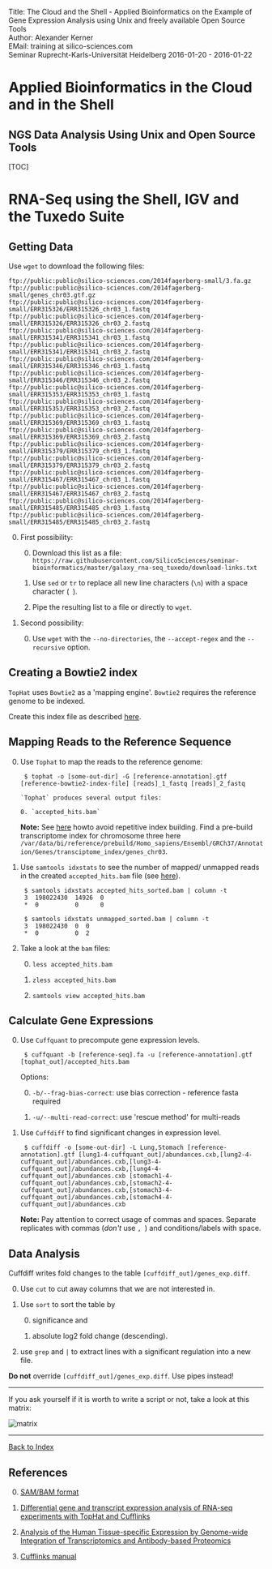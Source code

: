 Title: The Cloud and the Shell - Applied Bioinformatics on the Example of Gene Expression Analysis using Unix and freely available Open Source Tools</br>
Author: Alexander Kerner</br>
EMail: training at silico-sciences.com</br>
Seminar Ruprecht-Karls-Universität Heidelberg 2016-01-20 - 2016-01-22

# Applied Bioinformatics in the Cloud and in the Shell

## NGS Data Analysis Using Unix and Open Source Tools 

[TOC]

# RNA-Seq using the Shell, IGV and the Tuxedo Suite

## Getting Data

Use `wget` to download the following files:

    ftp://public:public@silico-sciences.com/2014fagerberg-small/3.fa.gz
    ftp://public:public@silico-sciences.com/2014fagerberg-small/genes_chr03.gtf.gz
    ftp://public:public@silico-sciences.com/2014fagerberg-small/ERR315326/ERR315326_chr03_1.fastq
    ftp://public:public@silico-sciences.com/2014fagerberg-small/ERR315326/ERR315326_chr03_2.fastq
    ftp://public:public@silico-sciences.com/2014fagerberg-small/ERR315341/ERR315341_chr03_1.fastq
    ftp://public:public@silico-sciences.com/2014fagerberg-small/ERR315341/ERR315341_chr03_2.fastq
    ftp://public:public@silico-sciences.com/2014fagerberg-small/ERR315346/ERR315346_chr03_1.fastq
    ftp://public:public@silico-sciences.com/2014fagerberg-small/ERR315346/ERR315346_chr03_2.fastq
    ftp://public:public@silico-sciences.com/2014fagerberg-small/ERR315353/ERR315353_chr03_1.fastq
    ftp://public:public@silico-sciences.com/2014fagerberg-small/ERR315353/ERR315353_chr03_2.fastq
    ftp://public:public@silico-sciences.com/2014fagerberg-small/ERR315369/ERR315369_chr03_1.fastq
    ftp://public:public@silico-sciences.com/2014fagerberg-small/ERR315369/ERR315369_chr03_2.fastq
    ftp://public:public@silico-sciences.com/2014fagerberg-small/ERR315379/ERR315379_chr03_1.fastq
    ftp://public:public@silico-sciences.com/2014fagerberg-small/ERR315379/ERR315379_chr03_2.fastq
    ftp://public:public@silico-sciences.com/2014fagerberg-small/ERR315467/ERR315467_chr03_1.fastq
    ftp://public:public@silico-sciences.com/2014fagerberg-small/ERR315467/ERR315467_chr03_2.fastq
    ftp://public:public@silico-sciences.com/2014fagerberg-small/ERR315485/ERR315485_chr03_1.fastq
    ftp://public:public@silico-sciences.com/2014fagerberg-small/ERR315485/ERR315485_chr03_2.fastq
    
0. First possibility:

    0. Download this list as a file:
    `https://raw.githubusercontent.com/SilicoSciences/seminar-bioinformatics/master/galaxy_rna-seq_tuxedo/download-links.txt`

    0. Use `sed` or `tr` to replace all new line characters (`\n`) with a space character (` `).

    0. Pipe the resulting list to a file or directly to `wget`.
    
0. Second possibility:

    0. Use `wget` with the `--no-directories`, the `--accept-regex` and the `--recursive` option.
    
## Creating a Bowtie2 index

`TopHat` uses `Bowtie2` as a 'mapping engine'. `Bowtie2` requires the reference genome to be indexed.

Create this index file as described [here](https://silico-sciences.com/2015/11/11/create-bowtie2-index-for-reference-genome/).

## Mapping Reads to the Reference Sequence

0. Use `Tophat` to map the reads to the reference genome:

        $ tophat -o [some-out-dir] -G [reference-annotation].gtf [reference-bowtie2-index-file] [reads]_1_fastq [reads]_2_fastq
    
       `Tophat` produces several output files: 

       0. `accepted_hits.bam`
  
    **Note:** See [here](https://silico-sciences.com/2016/01/03/tophat-transcriptome-index/) howto avoid repetitive index building. Find a pre-build transcriptome index for chromosome three here `/var/data/bi/reference/prebuild/Homo_sapiens/Ensembl/GRCh37/Annotation/Genes/transciptome_index/genes_chr03`.

0. Use `samtools idxstats` to see the number of mapped/ unmapped reads in the created `accepted_hits.bam` file (see [here](https://silico-sciences.com/2015/11/20/get-number-of-mapped-unmapped-reads-per-chromosome/)).

        $ samtools idxstats accepted_hits_sorted.bam | column -t
        3  198022430  14926  0
        *  0          0      0

        $ samtools idxstats unmapped_sorted.bam | column -t
        3  198022430  0  0
        *  0          0  2
        
0. Take a look at the `bam` files:

    0. `less accepted_hits.bam`
    
    0. `zless accepted_hits.bam`
    
    0. `samtools view accepted_hits.bam`

 
## Calculate Gene Expressions

0. Use `Cuffquant` to precompute gene expression levels.

        $ cuffquant -b [reference-seq].fa -u [reference-annotation].gtf [tophat_out]/accepted_hits.bam
    
    Options:

    0. `-b/--frag-bias-correct`: use bias correction - reference fasta required

    0. `-u/--multi-read-correct`: use 'rescue method' for multi-reads

0. Use `Cuffdiff` to find significant changes in expression level.

        $ cuffdiff -o [some-out-dir] -L Lung,Stomach [reference-annotation].gtf [lung1-4-cuffquant_out]/abundances.cxb,[lung2-4-cuffquant_out]/abundances.cxb,[lung3-4-cuffquant_out]/abundances.cxb,[lung4-4-cuffquant_out]/abundances.cxb [stomach1-4-cuffquant_out]/abundances.cxb,[stomach2-4-cuffquant_out]/abundances.cxb,[stomach3-4-cuffquant_out]/abundances.cxb,[stomach4-4-cuffquant_out]/abundances.cxb
        
    **Note:** Pay attention to correct usage of commas and spaces. Separate replicates with commas (*don't* use `, `) and conditions/labels with space.
    
## Data Analysis

Cuffdiff writes fold changes to the table `[cuffdiff_out]/genes_exp.diff`.

0. Use `cut` to cut away columns that we are not interested in.

0. Use `sort` to sort the table by

    0. significance and
    
    0. absolute log2 fold change (descending).
    
0. use `grep` and `|` to extract lines with a significant regulation into a new file.

**Do not** override `[cuffdiff_out]/genes_exp.diff`. Use pipes instead!

---

If you ask yourself if it is worth to write a script or not, take a look at this matrix:

![matrix](https://imgs.xkcd.com/comics/is_it_worth_the_time.png)

---

[Back to Index](../)
    
## References

0. [SAM/BAM format](https://samtools.github.io/hts-specs/SAMv1.pdf)

0. [Differential gene and transcript expression analysis of RNA-seq experiments with TopHat and Cufflinks](http://www.ncbi.nlm.nih.gov/pmc/articles/PMC3334321)

0. [Analysis of the Human Tissue-specific Expression by Genome-wide Integration of Transcriptomics and Antibody-based Proteomics](http://www.mcponline.org/content/13/2/397)

0. [Cufflinks manual](http://cole-trapnell-lab.github.io/cufflinks/manual/)

